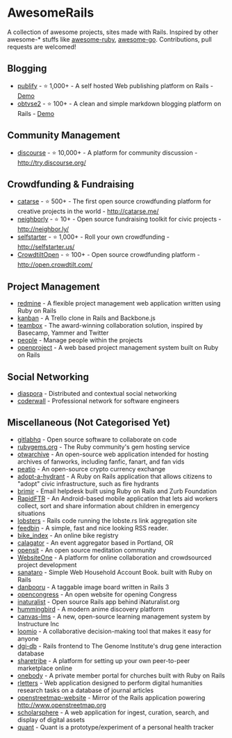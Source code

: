 # AwesomeRails

A collection of awesome projects, sites made with Rails. Inspired by other awesome-* stuffs like [awesome-ruby](https://github.com/Sdogruyol/awesome-ruby), [awesome-go](https://github.com/avelino/awesome-go).
Contributions, pull requests are welcomed!

## Blogging

* [publify](https://github.com/publify/publify) - :star: 1,000+ - A self hosted Web publishing platform on Rails - [Demo](http://demo.publify.co/)
* [obtvse2](https://github.com/natew/obtvse2) - :star: 100+ - A clean and simple markdown blogging platform on Rails - [Demo](http://obtvse2.herokuapp.com/)

## Community Management

* [discourse](https://github.com/discourse/discourse) - :star: 10,000+ - A platform for community discussion - http://try.discourse.org/

## Crowdfunding & Fundraising

* [catarse](https://github.com/catarse/catarse) - :star: 500+ - The first open source crowdfunding platform for creative projects in the world - http://catarse.me/
* [neighborly](https://github.com/neighborly/neighborly) - :star: 10+ - Open source fundraising toolkit for civic projects - http://neighbor.ly/
* [selfstarter](https://github.com/lockitron/selfstarter) - :star: 1,000+ - Roll your own crowdfunding - http://selfstarter.us/
* [CrowdtiltOpen](https://github.com/Crowdtilt/CrowdtiltOpen) - :star: 100+ - Open source crowdfunding platform - http://open.crowdtilt.com/

## Project Management

* [redmine](https://github.com/edavis10/redmine) - A flexible project management web application written using Ruby on Rails
* [kanban](https://github.com/somlor/kanban) - A Trello clone in Rails and Backbone.js
* [teambox](https://github.com/teambox/teambox) - The award-winning collaboration solution, inspired by Basecamp, Yammer and Twitter
* [people](https://github.com/netguru/people) - Manage people within the projects
* [openproject](https://github.com/opf/openproject) - A web based project management system built on Ruby on Rails

## Social Networking

* [diaspora](https://github.com/diaspora/diaspora) - Distributed and contextual social networking
* [coderwall](https://github.com/assemblymade/coderwall) - Professional network for software engineers

## Miscellaneous (Not Categorised Yet)

* [gitlabhq](https://github.com/gitlabhq/gitlabhq) - Open source software to collaborate on code
* [rubygems.org](https://github.com/rubygems/rubygems.org) - The Ruby community's gem hosting service
* [otwarchive](https://github.com/otwcode/otwarchive) - An open-source web application intended for hosting archives of fanworks, including fanfic, fanart, and fan vids
* [peatio](https://github.com/peatio/peatio) - An open-source crypto currency exchange
* [adopt-a-hydrant](https://github.com/codeforamerica/adopt-a-hydrant) - A Ruby on Rails application that allows citizens to "adopt" civic infrastructure, such as fire hydrants
* [brimir](https://github.com/ivaldi/brimir) - Email helpdesk built using Ruby on Rails and Zurb Foundation
* [RapidFTR](https://github.com/rapidftr/RapidFTR) - An Android-based mobile application that lets aid workers collect, sort and share information about children in emergency situations
* [lobsters](https://github.com/jcs/lobsters) - Rails code running the lobste.rs link aggregation site
* [feedbin](https://github.com/feedbin/feedbin) - A simple, fast and nice looking RSS reader.
* [bike_index](https://github.com/bikeindex/bike_index) - An online bike registry
* [calagator](https://github.com/calagator/calagator) - An event aggregator based in Portland, OR
* [opensit](https://github.com/danbartlett/opensit) - An open source meditation community
* [WebsiteOne](https://github.com/AgileVentures/WebsiteOne) - A platform for online collaboration and crowdsourced project development
* [sanataro](https://github.com/kaznum/sanataro) - Simple Web Household Account Book. built with Ruby on Rails
* [danbooru](https://github.com/r888888888/danbooru) - A taggable image board written in Rails 3
* [opencongress](https://github.com/sunlightlabs/opencongress) - An open website for opening Congress
* [inaturalist](https://github.com/inaturalist/inaturalist) - Open source Rails app behind iNaturalist.org
* [hummingbird](https://github.com/hummingbird-me/hummingbird) - A modern anime discovery platform
* [canvas-lms](https://github.com/instructure/canvas-lms) - A new, open-source learning management system by Instructure Inc
* [loomio](https://github.com/loomio/loomio) - A collaborative decision-making tool that makes it easy for anyone
* [dgi-db](https://github.com/genome/dgi-db) - Rails frontend to The Genome Institute's drug gene interaction database
* [sharetribe](https://github.com/sharetribe/sharetribe) - A platform for setting up your own peer-to-peer marketplace online
* [onebody](https://github.com/churchio/onebody) - A private member portal for churches built with Ruby on Rails
* [rletters](https://github.com/rletters/rletters) - Web application designed to perform digital humanities research tasks on a database of journal articles
* [openstreetmap-website](https://github.com/openstreetmap/openstreetmap-website) - Mirror of the Rails application powering http://www.openstreetmap.org
* [scholarsphere](https://github.com/psu-stewardship/scholarsphere) - A web application for ingest, curation, search, and display of digital assets
* [quant](https://github.com/getquant/quant) - Quant is a prototype/experiment of a personal health tracker
